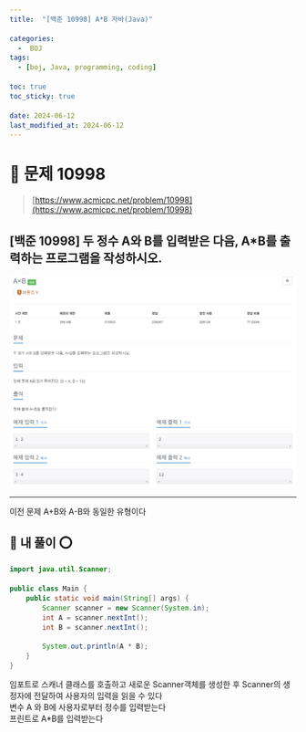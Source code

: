 ```yaml
---
title:  "[백준 10998] A*B 자바(Java)"

categories:
  -  BOJ
tags:
  - [boj, Java, programming, coding]

toc: true
toc_sticky: true

date: 2024-06-12
last_modified_at: 2024-06-12
---
```


# 🚀 문제 10998

> [https://www.acmicpc.net/problem/10998](https://www.acmicpc.net/problem/10998)


## [백준 10998] 두 정수 A와 B를 입력받은 다음, A*B를 출력하는 프로그램을 작성하시오.

![백준 10998](/assets/images/boj10998.png)

---

이전 문제 A+B와 A-B와 동일한 유형이다

## 🚀 내 풀이 ⭕

```java
import java.util.Scanner;

public class Main {
    public static void main(String[] args) {
        Scanner scanner = new Scanner(System.in);
        int A = scanner.nextInt();
        int B = scanner.nextInt();
        
        System.out.println(A * B);
    }
}
```

임포트로 스캐너 클래스를 호출하고 새로운 Scanner객체를 생성한 후 Scanner의 생정자에 전달하여 사용자의 입력을 읽을 수 있다<br/>
변수 A 와 B에 사용자로부터 정수를 입력받는다<br/>
프린트로 A*B를 입력받는다





